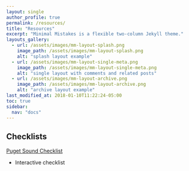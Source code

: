 ```yaml
---
layout: single
author_profile: true
permalink: /resources/
title: "Resources"
excerpt: "Minimal Mistakes is a flexible two-column Jekyll theme."
layouts_gallery:
  - url: /assets/images/mm-layout-splash.png
    image_path: /assets/images/mm-layout-splash.png
    alt: "splash layout example"
  - url: /assets/images/mm-layout-single-meta.png
    image_path: /assets/images/mm-layout-single-meta.png
    alt: "single layout with comments and related posts"
  - url: /assets/images/mm-layout-archive.png
    image_path: /assets/images/mm-layout-archive.png
    alt: "archive layout example"
last_modified_at: 2018-01-10T11:22:24-05:00
toc: true
sidebar:
  nav: "docs"
---
```

## Checklists

[Puget Sound Checklist](https://waflorasurveys.github.io/florasurveys/resources/pugetchecklist)
- Interactive checklist
